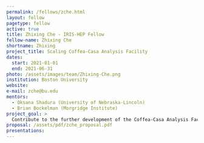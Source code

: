 ```yaml
---
permalink: /fellows/zche.html
layout: fellow
pagetype: fellow
active: true
title: Zhixing Che - IRIS-HEP Fellow
fellow-name: Zhixing Che
shortname: Zhixing
project_title: Scaling Coffea-Casa Analysis Facility
dates:
  start: 2021-01-01
  end: 2021-06-31
photo: /assets/images/team/Zhixing-Che.png
institution: Boston University
website:
e-mail: zche@bu.edu
mentors:
  - Oksana Shadura (University of Nebraska-Lincoln)
  - Brian Bockelman (Morgridge Institute) 
project_goal: >
  Contribute to the further development of the Coffea-Casa Analysis Facility (AF) at University of Nebraska-Lincoln (UNL), to expand a gallery of Coffea-Casa analysis samples with existing analysis from CMS adapted to be executed in AF@UNL. I will facilitate the use of Coffea-Casa AF for Boston University and UNL CMS physicists currently working with NanoAOD datasets and investigation of possibility to use Arrow Dataset API as an input to Coffea for further integration with Skyhook DM.
proposal: /assets/pdf/zche_proposal.pdf
presentations:
---
```


